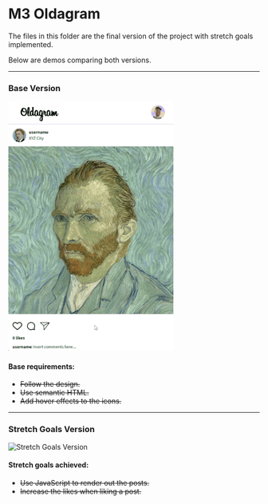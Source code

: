 # M3 Oldagram
The files in this folder are the final version of the project with stretch goals implemented. 

Below are demos comparing both versions.

---

### Base Version
![Base Version](demos/base-ver.gif)

#### Base requirements:
- ~~Follow the design.~~
- ~~Use semantic HTML.~~
- ~~Add hover effects to the icons.~~

---

### Stretch Goals Version
![Stretch Goals Version](demos/stretch-goals-ver.gif)

#### Stretch goals achieved:
- ~~Use JavaScript to render out the posts.~~
- ~~Increase the likes when liking a post.~~
